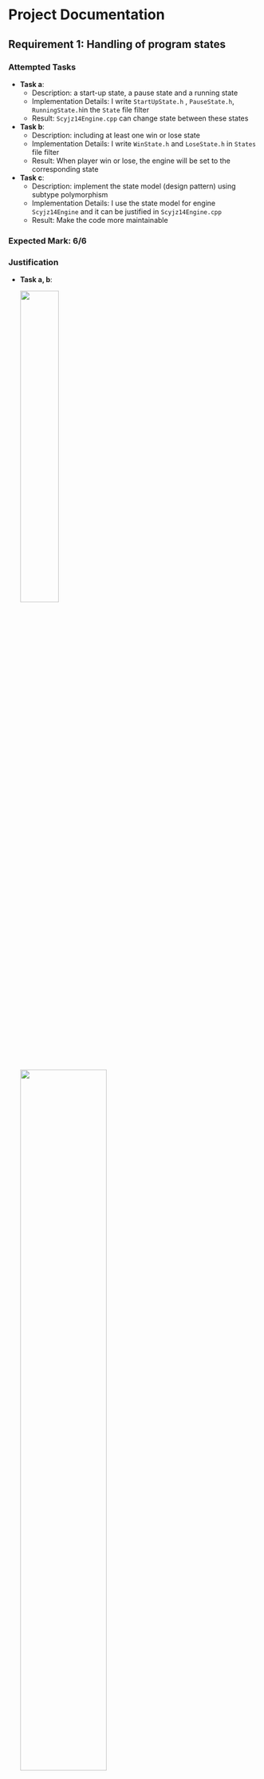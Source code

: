 # Project Documentation

## Requirement 1: Handling of program states

### Attempted Tasks

- **Task a**: 
  - Description: a start-up state, a pause state and a running state
  - Implementation Details: I write  `StartUpState.h` , `PauseState.h`, `RunningState.h`in the `State` file filter
  - Result:  `Scyjz14Engine.cpp` can change state between these states
- **Task b**: 
  - Description: including at least one win or lose state
  - Implementation Details: I write `WinState.h` and `LoseState.h` in `States` file filter
  - Result: When player win or lose, the engine will be set to the corresponding state
- **Task c**: 
  - Description: implement the state model (design pattern) using subtype polymorphism
  - Implementation Details: I use the state model for engine `Scyjz14Engine` and it can be justified in `Scyjz14Engine.cpp`
  - Result: Make the code more maintainable

### Expected Mark: 6/6

### Justification

- **Task a, b**: 

  <img src="https://eumcm.com/file/158d7c762f7ae4f6524f0.png" width = 40% align=center />

  <img src="https://eumcm.com/file/83d178120a8c79f96540f.png" width = 60% align=center />

  <img src="https://eumcm.com/file/194655587db8e8aff7dbe.png" width = 60% align=center />

  <img src="https://eumcm.com/file/9f7bfb00e68198854b1f3.png" width = 60% align=center />

  <img src="https://eumcm.com/file/a0c99c01ff0e10d40495e.png" width = 60% align=center />

  <img src="https://eumcm.com/file/0a945db0dc57daa9cdec1.png" width = 60% align=center />

  

- **Task c**: 

  <img src="https://eumcm.com/file/6756e558697aa141fccc3.png" width = 50% align=center />

  

### Demonstration in Video

- Video Time: 00:15-00:17



## Requirement 2: Input/output features

### Attempted Tasks

- **Task a**: 
  - Description: Save and load some non-trivial data
  - Implementation Details: In `LeaderBoard::loadScores()`, I can load historical player scores from a file
  - Result:  Leaderboard can be correctly loaded
- **Task b**: 
  - Description: load some more complex, structured data,
  - Implementation Details: In `Scyjz14TileManager::loadMapFromFile(const char* filename)`, I can load map data by first loading the map width and height, and then load the map value
  - Result: By using different map files, the `Scyjz14TileManager` can draw different maps
- **Task c**: 
  - Description: save and reload the state
  - Implementation Details: In `State::loadGameState(const std::string& filename)` and `State::saveGameState(const std::string& filename, int LevelIdentifier)`, I can save the state data in to a file and reload the state
  - Result: The game can be archived

### Expected Mark: 6/6

### Justification

- **Task c**: 

  <img src="https://eumcm.com/file/717414adf904f18e2b11e.png" width = 60% align=center />

  <img src="https://eumcm.com/file/37d207689ecc7b76be8a3.png" width = 60% align=center />

  <img src="https://eumcm.com/file/85ef36e57b4621908f65a.png" width = 60% align=center />

  

- **Task c (in txt)**: 

  <img src="https://eumcm.com/file/c94fc84c4c11454478d5c.png" width = 50% align=center />

  

### Demonstration in Video

- Video Time: 00:15-00:17

## Requirement 3: Use appropriate sub-classing with automated objects

### Attempted Tasks

- **Task a**: 

  - Description: have an intermediate class of your own between the framework class and your end class

  - Implementation Details: I write  

    `Scyjz14ImageObject` extends `DisplayableObject`, 

    `SpriteObject` extends `Scyjz14ImageObject`,

    `AgentBaseObject` extends `SpriteObject`,

    `Player` and `Zombie` extend `AgentBaseObject`...

  - Result:  `Scyjz14ImageObject` is just a image with alpha channel, `SpriteObject` is the object that have animation frames, `AgentBaseObject` is the object that can move, have life value...

### Expected Mark: 2/2

### Justification

- **Task a**: 

  <img src="https://eumcm.com/file/d26a50308d4a51a8743b0.png" width = 30% align=center />

  <img src="https://eumcm.com/file/388514412346249c9ea44.png" width = 60% align=center />

  

### Demonstration in Video

- Video Time: 00:15-00:17



## Requirement 4: Create and destroy displayable objects during operation of a state

### Attempted Tasks

- **Task a**: 
  - Description: Objects appear to be created or destroyed over time
  - Implementation Details: I create each object at `State::initialiseStateObject()` for each state and delete all object if needed in `~State()`
  - Result:  When switch state, the object will be deleted automatically and when new state is set, the object will be automatically created
- **Task b**: 
  - Description: Correctly create and delete the object at a time
  - Implementation Details: I create `Bullet` when player press `Space` and add it to `DisplayableObjectContainer`. When the bullet should disappear, I set the bullet`setShouldDeleteOnRemoval(false)`  and in `RunningState::virtMainLoopPostUpdate()` I notify the Engine by `drawableObjectsChanged()` and manually remove the object from `DisplayableObjectContainer` and delete it if the bullet is useless
  - Result:  

### Expected Mark: 4/4

### Justification

- **Task b**: 

  <img src="https://eumcm.com/file/d08d88225627e803a2bad.png" width = 60% align=center />

  <img src="https://eumcm.com/file/6255fae27979e3b4376be.png" width = 100% align=center />

  

### Demonstration in Video

- Video Time: 00:15-00:17

## Requirement 5: Complex intelligence on an automated moving object

### Attempted Tasks

- **Task c**: 

  - Description: A good implementation of some more complex algorithm
  - Implementation Details: When zombies move, in `Zombie::updateDirectionTowardsPlayer`, they will use my own adapted A* algorithm to search the next position and update their directions
  - Result:  Zombies will use my adapted A* algorithms to attack the player

- **Task d**: 

  - Description: An exceptional implementation

  - Implementation Details: 

    - **Problems:**

      In `Zombie::updateDirectionTowardsPlayer` , I first load the map information from `Scyjz14TileManager`into `Graph` and then pass the graph variable to `AStar` by reference to save time. 

      Because my tile size is 30 \* 40 and my player and zombie size are 45 \* 50, if I use the standard A* algorithm, it doesn't meet my agent's pathfinding needs due to a mismatch in size between the agent and the tiles. 

      The issue arises when the A* algorithm directs the agent downward, but a wall blocks the path, trapping the agent. The algorithm doesn't recognize the wall because of the size difference, leading to repeated blockages. 

      To address this, I modified part of the A* algorithm. I input the map positions of four points: the agent’s center, the center offset by pixels to the left, the center offset to the right, and the player's center, into the algorithm. During neighbor initialization, I add the left neighbor of the left point, the right neighbor of the right point, and all common neighbors of these two points into the priority queue. 

      This widens the initial search area, providing more optimal paths and preventing the agent from getting stuck. 

    - **Elegance of the C++ code:**

      - **Use of Standard Template Library (STL):** 

        The function heavily utilizes components from the C++ Standard Template Library, including `std::pair`, `std::priority_queue`, and `std::unordered_map`. These tools are well-optimized for performance and provide a clear and concise way to handle complex data structures and algorithms efficiently.

      - **Lambda Expressions for Local Functionality:** 

        The use of a lambda expression, `addIfPassable`, encapsulates the logic for adding passable neighbors to the search frontier. This approach not only reduces code redundancy but also enhances the readability by keeping the neighbor-checking logic close to where it is applied. It allows for easy modification of the behavior of neighbor handling without affecting the rest of the algorithm's structure.

      - **Graph Abstraction:** 

        The algorithm interacts with the environment through a `Graph` object, which abstracts the details of node connectivity and passability. This separation of concerns ensures that the pathfinding logic is not tightly coupled with the data representation of the graph, making the code more modular and easier to maintain or extend.

      - **Dynamic Path Cost Calculation:** 

        Costs are dynamically calculated using the `Graph::cost(Point from, Point to)` function, which can be tailored to different types of terrain or movement penalties. This flexibility allows the algorithm to be adapted to various scenarios without rewriting the pathfinding logic.

      - **Efficient Path and Cost Management:** 

        The algorithm maintains two maps, `came_from` and `cost_so_far`, to track the path's progression and the cost associated with each point. This method is efficient in terms of both time and space, as it only stores necessary information and updates these structures as the path is built.

      - **Priority Queue for Frontier Management:** 

        The priority queue ensures that the node with the highest priority (lowest cost + heuristic) is always processed next, which is central to the efficiency of the A* algorithm. The `Node` structure, used within the priority queue, is a simple yet powerful way to pair each point with its priority, simplifying the management of the search frontier.

      - **Goal Check and Path Reconstruction:** 

        The loop exits when the goal is reached, preventing unnecessary computations. After finding the goal, the function reconstructs the path from the goal to the start using the `came_from` map and then determines the next step to take, demonstrating a clear use of reverse iteration over the path.

      - **Return Value as Movement Vector:** 

        Finally, the function returns a `std::pair<int, int>`, representing the movement vector from the start to the next step. This approach neatly encapsulates the result in a format that is easy to understand and use in further calculations or movements.

  - Result:  Overall, this code implements heuristic pathfinding for objects of different sizes in the map and the elegance of this C++ code lies in its efficient use of STL, clear separation of concerns, and its adaptability to different pathfinding requirements through dynamic cost calculations and flexible neighbor management.

### Expected Mark: 9/9

### Justification

- **Task d**: 

  <img src="https://eumcm.com/file/ee95871da5a2c6a4277f3.png" width = 100% align=center />

  <img src="https://eumcm.com/file/dd85603acd7cca00540f2.png" width = 100% align=center />

  

### Demonstration in Video

- Video Time: 00:15-00:17



## Requirement 6: Non-trivial pixel-perfect collision detection between objects

### Attempted Tasks

- **Task a**: 

  - Description: Improved collision detection which will work on more complex shapes
  - Implementation Details: In `Scyjz14CollisionDetection` I implement many function about check pixels with alpha channel
  - Result:  I can directly use these functions to check two images with transparency

- **Task b**: 

  - Description: pixel-perfect collision detection on an arbitrarily complex irregular shape

  - Implementation Details: I implement these in  `Scyjz14CollisionDetection` 

    ```c++
    // Check if two images collide by checking the pixels
    static bool checkPixel(
        Scyjz14Image image1, int iSourceX1, int iSourceY1, int width1, int height1, 
        int iScreenX1, int iScreenY1,
        Scyjz14Image image2, int iSourceX2, int iSourceY2, int width2, int height2, 
        int iScreenX2, int iScreenY2);
        
    // Expand the opaque part of image1 by `offset` pixels
    // and detect whether it collides with image2.
    static bool checkPixelWithOffset(int offSet,
        const Scyjz14Image& image1, int iSourceX1, int iSourceY1, 
        int width1, int height1, int iScreenX1, int iScreenY1,
        const Scyjz14Image& image2, int iSourceX2, int iSourceY2, 
        int width2, int height2, int iScreenX2, int iScreenY2);
    
    // Check if a image collides with a straight line
    static bool checkPixelWithStraightLine(
        Scyjz14Image image, int iSourceX, int iSourceY, 
        int width, int height, int iScreenX, int iScreenY,
        int startX, int startY, int endX, int endY);
    
    // Check if image2 is in image1
    static bool checkPixelIsImg2InImg1(
        Scyjz14Image image1, int iSourceX1, int iSourceY1, int width1, int height1, 
        int iScreenX1, int iScreenY1,
        Scyjz14Image image2, int iSourceX2, int iSourceY2, int width2, int height2, 
        int iScreenX2, int iScreenY2);
    ```

  - Result:  They are very useful. For instance, when the player kills all the zombies and need to go to the next level, I check whether the player moves to the door for all pixel by`checkPixelIsImg2InImg1`. I check the zombies and player collision by `checkPixelWithOffset`...

### Expected Mark: 4/4

### Justification

- **Task b**: 

  <img src="https://eumcm.com/file/f6895205d449819805e20.png" width = 100% align=center />

### Demonstration in Video

- Video Time: 00:15-00:17

## Requirement 7: Implement a scrolling background by manipulating the way that the background image is drawn

### Attempted Tasks

- **Task a**: 
  - Description: Scrolling background
  - Implementation Details: In `WinState`, I make a scrolling background image to congratulate the player
  - Result:  It is very cool and excited

### Expected Mark: 2/2

### Justification

- **Task a**: 

  <img src="https://eumcm.com/file/5806bd8def61ce043661a.png" width = 100% align=center />

  <img src="https://eumcm.com/file/be0ba617454025f77a189.png" width = 40% align=center />

  <img src="https://eumcm.com/file/a0c99c01ff0e10d40495e.png" width = 40% align=center />

  <img src="https://eumcm.com/file/b6f0a80ba58597c1a218b.png" width = 40% align=center />

### Demonstration in Video

- Video Time: 00:15-00:17



## Requirement 8: Have an animated or changing background by utilising multiple images

### Attempted Tasks

- **Task a**: 
  - Description: Have at least five drawing surfaces, set up with at least slightly different contents
  - Implementation Details: In `LoseState`, I draw a slightly floating soul for the player to indicate that the player has died. I use `std::vector<DrawingSurface>` to manage the background surfaces and avoid redundant code. At the same time, I use `m_iSwitchThreshold` and `m_iSwitchCounter` to make the changing rate slower rather than slower down the frame rate
  - Result:  The changes look smooth

### Expected Mark: 2/2

### Justification

- **Task a**: 

  <img src="https://eumcm.com/file/8b7ed98a09ae2ba732e7d.png" width = 100% align=center />

  <img src="https://eumcm.com/file/0a945db0dc57daa9cdec1.png" width = 50% align=center />

### Demonstration in Video

- Video Time: 00:15-00:17



## Requirement 9: Correctly implement scrolling and zooming of the foreground, allowing the user to scroll around using keys and/or mouse

### Attempted Tasks

- **Task a**: 
  - Description: Allow a player to scroll the screen by using keys
  - Implementation Details: In `InstructionState::virtKeyDown(int iKeyCode)`,  the user can use `SDLK_LEFT`, `SDLK_RIGHT`, `SDLK_UP` and `SDLK_DOWN` to scrolly move the instruction board and use `SDLK_SPACE` to restore the window's position
  - Result:  The foreground can be scrolled by keys
- **Task b**: 
  - Description: Allow a player to zoom in and out the foreground by mouse
  - Implementation Details: In `InstructionState::virtMouseWheel(int x, int y, int which, int timestamp)`, the player can use the mouse wheel to zoom in and out the instruction board where the mouse is pointed. To implement these two functions, I create my own `Scyjz14FilterPoints` class. It inherits from `FilterPointsTranslation` and is composed of a `FilterPointsScaling` so this class allows the engine to zoom and pan at the same time.
  - Result:  If the player cannot clearly see the word on the board, this may be useful..

### Expected Mark: 4/4

### Justification

- **Task a**: 

  <img src="https://eumcm.com/file/2e8e3fa3b534e233a7754.png" width = 60% align=center />

  <img src="https://eumcm.com/file/6e5a64c06165e5200821d.png" width = 60% align=center />

  

- **Task b**

  <img src="https://eumcm.com/file/afdc2afe9384d9678bae4.png" width = 50% align=center />
  
  <img src="https://eumcm.com/file/405538dafd485116f997c.png" width = 80% align=center />

### Demonstration in Video

- Video Time: 00:15-00:17



## Requirement 10: Animate moving objects

### Attempted Tasks

- **Task b**: 
  - Description: Your objects should have animated rather than fixed appearances
  - Implementation Details:  In `SpriteObject`, I implement `SpriteObject::updateAnimationFrame(int iCurrentTime)` to update the animation frame for current time. The principle is that the image is loaded as sprite sheet, and I force each `SpriteObject` to override a `getFrameCount()` to represent the number of frames in the sprite sheet by make it virtual. Every time the object is updated, `m_iCurrentFrameX` and `m_iCurrentFrameY` will also be updated if the time difference from the last update exceeds `iElapsedTime`. In `virtDraw()`, the object is drawn using the source position calculated from the current frame.
  - Result:  The agent objects move smoothly in the `RunningState`

### Expected Mark: 5/5

### Justification

- **Task b**: 

  <img src="https://eumcm.com/file/6337a86e4f2712aeddff8.png" width = 70% align=center />

  <img src="https://eumcm.com/file/34c623418588bd29c55ef.png" width = 70% align=center />

  <img src="https://eumcm.com/file/76777991dcb4dc996aed5.png" width = 60% align=center />

  

### Demonstration in Video

- Video Time: 00:15-00:17



## Requirement 11: Image rotation/manipulation using the `ImagePixelMapping` object

### Attempted Tasks

- **Task a**: 
  - Description: Creating and using your own `ImagePixelMapping` class and draw at least one object to the screen
  - Implementation Details:  I create `ImagePixelMappingFlip`, it inherits from `ImagePixelMapping`, which can flip images horizontally, vertically, and both horizontally and vertically. In `StartUpState::virtSetupBackgroundBuffer()`, I draw a red pin on the top right of the photo frame and I horizontally flip the red pin and draw it on the top left of the photo frame
  - Result:  It makes the background look nice

### Expected Mark: 2/2

### Justification

- **Task a**: 

  <img src="https://eumcm.com/file/833be3a4e8d118140de61.png" width = 100% align=center />

  <img src="https://eumcm.com/file/83d178120a8c79f96540f.png" width = 60% align=center />

### Demonstration in Video

- Video Time: 00:15-00:17
